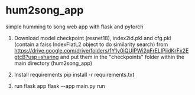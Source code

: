 # hum2song_app
simple humming to song web app with flask and pytorch

1. Download model checkpoint (resnet18), index2id.pkl and cfg.pkl (contain a faiss IndexFlatL2 object to do similarity search) from
   https://drive.google.com/drive/folders/1Y1y0iQUIPWi2qFrELIPiidKrFx2EgtcB?usp=sharing
   and put them in the "checkpoints" folder within the main directory (hum2song_app)

3. Install requirements
   pip install -r requirements.txt
   
4. run flask app
   flask --app main.py run 

